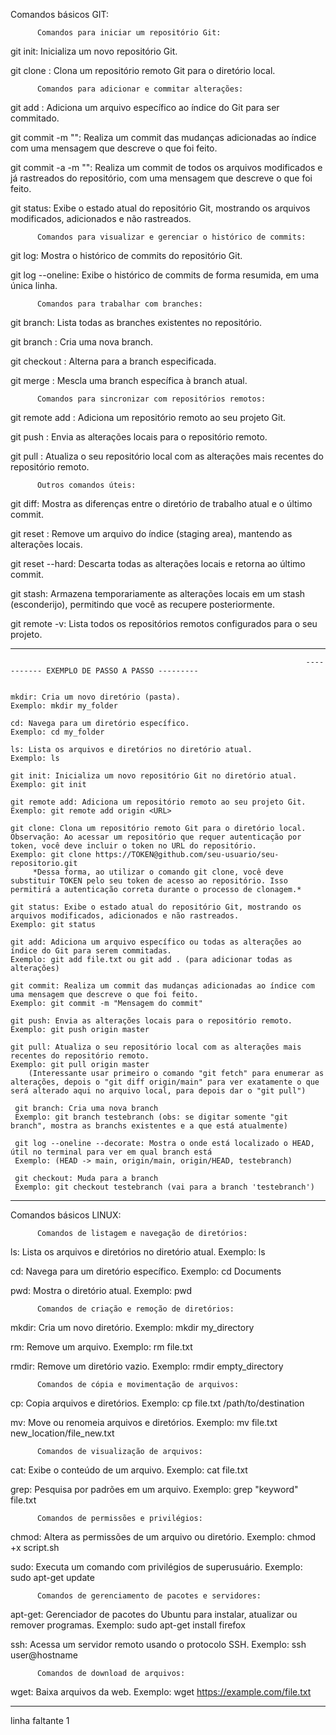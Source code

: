 Comandos básicos GIT:


          Comandos para iniciar um repositório Git:

git init: Inicializa um novo repositório Git.

git clone <URL>: Clona um repositório remoto Git para o diretório local.
  

          Comandos para adicionar e commitar alterações:

git add <arquivo>: Adiciona um arquivo específico ao índice do Git para ser commitado.

git commit -m "<mensagem>": Realiza um commit das mudanças adicionadas ao índice com uma mensagem que descreve o que foi feito.

git commit -a -m "<mensagem>": Realiza um commit de todos os arquivos modificados e já rastreados do repositório, com uma mensagem que descreve o que foi feito.

git status: Exibe o estado atual do repositório Git, mostrando os arquivos modificados, adicionados e não rastreados.
  

          Comandos para visualizar e gerenciar o histórico de commits:

git log: Mostra o histórico de commits do repositório Git.

git log --oneline: Exibe o histórico de commits de forma resumida, em uma única linha.
  

          Comandos para trabalhar com branches:

git branch: Lista todas as branches existentes no repositório.

git branch <nome>: Cria uma nova branch.

git checkout <branch>: Alterna para a branch especificada.

git merge <branch>: Mescla uma branch específica à branch atual.
  

          Comandos para sincronizar com repositórios remotos:

git remote add <nome> <URL>: Adiciona um repositório remoto ao seu projeto Git.

git push <remote> <branch>: Envia as alterações locais para o repositório remoto.

git pull <remote> <branch>: Atualiza o seu repositório local com as alterações mais recentes do repositório remoto.
  

          Outros comandos úteis:

git diff: Mostra as diferenças entre o diretório de trabalho atual e o último commit.

git reset <arquivo>: Remove um arquivo do índice (staging area), mantendo as alterações locais.

git reset --hard: Descarta todas as alterações locais e retorna ao último commit.

git stash: Armazena temporariamente as alterações locais em um stash (esconderijo), permitindo que você as recupere posteriormente.

git remote -v: Lista todos os repositórios remotos configurados para o seu projeto.

--------------------------------------------------------------------------------------------------------------------------------------------------------------------------------------------------------------

                                                                      ----------- EXEMPLO DE PASSO A PASSO ---------


    mkdir: Cria um novo diretório (pasta).
    Exemplo: mkdir my_folder

    cd: Navega para um diretório específico.
    Exemplo: cd my_folder

    ls: Lista os arquivos e diretórios no diretório atual.
    Exemplo: ls

    git init: Inicializa um novo repositório Git no diretório atual.
    Exemplo: git init

    git remote add: Adiciona um repositório remoto ao seu projeto Git.
    Exemplo: git remote add origin <URL>

    git clone: Clona um repositório remoto Git para o diretório local. Observação: Ao acessar um repositório que requer autenticação por token, você deve incluir o token no URL do repositório.
    Exemplo: git clone https://TOKEN@github.com/seu-usuario/seu-repositorio.git  
         *Dessa forma, ao utilizar o comando git clone, você deve substituir TOKEN pelo seu token de acesso ao repositório. Isso permitirá a autenticação correta durante o processo de clonagem.*

    git status: Exibe o estado atual do repositório Git, mostrando os arquivos modificados, adicionados e não rastreados.
    Exemplo: git status

    git add: Adiciona um arquivo específico ou todas as alterações ao índice do Git para serem commitadas.
    Exemplo: git add file.txt ou git add . (para adicionar todas as alterações)

    git commit: Realiza um commit das mudanças adicionadas ao índice com uma mensagem que descreve o que foi feito.
    Exemplo: git commit -m "Mensagem do commit"

    git push: Envia as alterações locais para o repositório remoto.
    Exemplo: git push origin master

    git pull: Atualiza o seu repositório local com as alterações mais recentes do repositório remoto.
    Exemplo: git pull origin master
        (Interessante usar primeiro o comando "git fetch" para enumerar as alterações, depois o "git diff origin/main" para ver exatamente o que será alterado aqui no arquivo local, para depois dar o "git pull")

     git branch: Cria uma nova branch
     Exemplo: git branch testebranch (obs: se digitar somente "git branch", mostra as branchs existentes e a que está atualmente)

     git log --oneline --decorate: Mostra o onde está localizado o HEAD, útil no terminal para ver em qual branch está
     Exemplo: (HEAD -> main, origin/main, origin/HEAD, testebranch)

     git checkout: Muda para a branch
     Exemplo: git checkout testebranch (vai para a branch 'testebranch')

          
--------------------------------------------------------------------------------------------------------------------------------------------------------------------------------------------------------------

Comandos básicos LINUX:

          Comandos de listagem e navegação de diretórios:


 ls: Lista os arquivos e diretórios no diretório atual.
 Exemplo: ls

 cd: Navega para um diretório específico.
 Exemplo: cd Documents

 pwd: Mostra o diretório atual.
 Exemplo: pwd
  

          Comandos de criação e remoção de diretórios:

 mkdir: Cria um novo diretório.
 Exemplo: mkdir my_directory

 rm: Remove um arquivo.
 Exemplo: rm file.txt

 rmdir: Remove um diretório vazio.
 Exemplo: rmdir empty_directory
  

          Comandos de cópia e movimentação de arquivos:

 cp: Copia arquivos e diretórios.
 Exemplo: cp file.txt /path/to/destination

 mv: Move ou renomeia arquivos e diretórios.
 Exemplo: mv file.txt new_location/file_new.txt

  
          Comandos de visualização de arquivos:

 cat: Exibe o conteúdo de um arquivo.
 Exemplo: cat file.txt

 grep: Pesquisa por padrões em um arquivo.
 Exemplo: grep "keyword" file.txt

  
          Comandos de permissões e privilégios:

 chmod: Altera as permissões de um arquivo ou diretório.
 Exemplo: chmod +x script.sh

 sudo: Executa um comando com privilégios de superusuário.
 Exemplo: sudo apt-get update
  

          Comandos de gerenciamento de pacotes e servidores:

 apt-get: Gerenciador de pacotes do Ubuntu para instalar, atualizar ou remover programas.
 Exemplo: sudo apt-get install firefox

 ssh: Acessa um servidor remoto usando o protocolo SSH.
 Exemplo: ssh user@hostname
  

          Comandos de download de arquivos:

 wget: Baixa arquivos da web.
 Exemplo: wget https://example.com/file.txt

--------------------------------------------------------------------------------------------------------------------------------------------------------------------------------------------------------------
linha faltante 1
